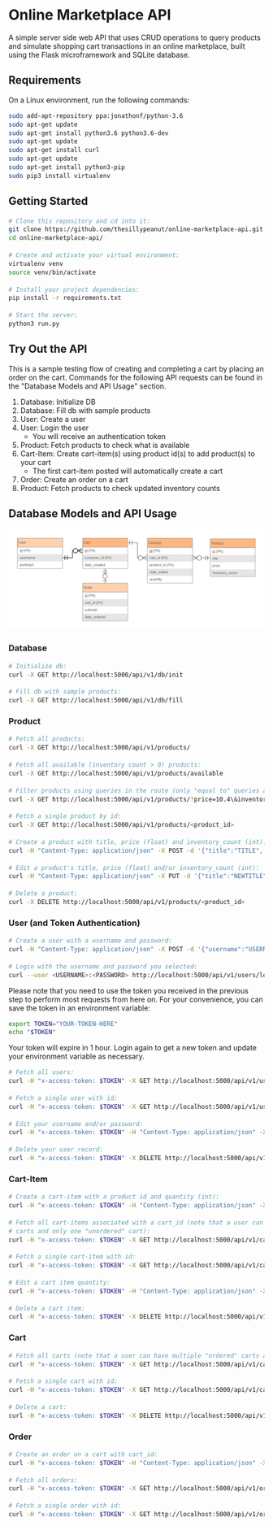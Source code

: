 # Online Marketplace API

A simple server side web API that uses CRUD operations to query products and simulate shopping cart transactions in an online marketplace, built using the Flask microframework and SQLite database. 

## Requirements

On a Linux environment, run the following commands:
```bash
sudo add-apt-repository ppa:jonathonf/python-3.6
sudo apt-get update
sudo apt-get install python3.6 python3.6-dev
sudo apt-get update
sudo apt-get install curl
sudo apt-get update
sudo apt-get install python3-pip
sudo pip3 install virtualenv
```

## Getting Started

```bash
# Clone this repository and cd into it:
git clone https://github.com/thesillypeanut/online-marketplace-api.git
cd online-marketplace-api/

# Create and activate your virtual environment:
virtualenv venv
source venv/bin/activate

# Install your project dependencies:
pip install -r requirements.txt

# Start the server:
python3 run.py
```

## Try Out the API

This is a sample testing flow of creating and completing a cart by placing an order on the cart. Commands for the 
following API requests can be found in the "Database Models and API Usage" section.

1. Database: Initialize DB
2. Database: Fill db with sample products
3. User: Create a user
4. User: Login the user
   * You will receive an authentication token
5. Product: Fetch products to check what is available
6. Cart-Item: Create cart-item(s) using product id(s) to add product(s) to your cart
   * The first cart-item posted will automatically create a cart
7. Order: Create an order on a cart
8. Product: Fetch products to check updated inventory counts 


## Database Models and API Usage

<img src="/database_design.png">

### Database
```bash
# Initialize db:
curl -X GET http://localhost:5000/api/v1/db/init

# Fill db with sample products:
curl -X GET http://localhost:5000/api/v1/db/fill
```

### Product
```bash
# Fetch all products:
curl -X GET http://localhost:5000/api/v1/products/

# Fetch all available (inventory count > 0) products:
curl -X GET http://localhost:5000/api/v1/products/available

# Filter products using queries in the route (only "equal to" queries are supported):
curl -X GET http://localhost:5000/api/v1/products/?price=10.4\&inventory_count=300

# Fetch a single product by id:
curl -X GET http://localhost:5000/api/v1/products/<product_id>

# Create a product with title, price (float) and inventory_count (int):
curl -H "Content-Type: application/json" -X POST -d '{"title":"TITLE", "price":<float_price>, "inventory_count":<inven_int>}' http://localhost:5000/api/v1/products/

# Edit a product's title, price (float) and/or inventory_count (int):
curl -H "Content-Type: application/json" -X PUT -d '{"title":"NEWTITLE", "price":<new_float_price>, "inventory_count":<new_inven_int>}' http://localhost:5000/api/v1/products/<product_id>

# Delete a product:
curl -X DELETE http://localhost:5000/api/v1/products/<product_id>
```

### User (and Token Authentication)
```bash
# Create a user with a username and password:
curl -H "Content-Type: application/json" -X POST -d '{"username":"USERNAME", "password":"PASSWORD"}' http://localhost:5000/api/v1/users/

# Login with the username and password you selected:
curl --user <USERNAME>:<PASSWORD> http://localhost:5000/api/v1/users/login
```

Please note that you need to use the token you received in the previous step to perform most requests from here on.
For your convenience, you can save the token in an environment variable:
```bash
export TOKEN="YOUR-TOKEN-HERE"
echo "$TOKEN"
```
Your token will expire in 1 hour. Login again to get a new token and update your environment variable as necessary.

```bash
# Fetch all users:
curl -H "x-access-token: $TOKEN" -X GET http://localhost:5000/api/v1/users/

# Fetch a single user with id:
curl -H "x-access-token: $TOKEN" -X GET http://localhost:5000/api/v1/users/<user_id>

# Edit your username and/or password:
curl -H "x-access-token: $TOKEN" -H "Content-Type: application/json" -X PUT -d '{"username":"NEWUSERNAME", "password":"NEWPASSWORD"}' http://localhost:5000/api/v1/users/<user_id>

# Delete your user record:
curl -H "x-access-token: $TOKEN" -X DELETE http://localhost:5000/api/v1/users/<user_id>
```

### Cart-Item
```bash
# Create a cart-item with a product id and quantity (int):
curl -H "x-access-token: $TOKEN" -H "Content-Type: application/json" -X POST -d '{"product_id":"PRODUCTID", "quantity":<quantity_int>}' http://localhost:5000/api/v1/cart-items/

# Fetch all cart-items associated with a cart_id (note that a user can have multiple "ordered" 
# carts and only one "unordered" cart):
curl -H "x-access-token: $TOKEN" -X GET http://localhost:5000/api/v1/cart-items/?cart_id=<cart_id>

# Fetch a single cart-item with id:
curl -H "x-access-token: $TOKEN" -X GET http://localhost:5000/api/v1/cart-items/<cart-item-id>

# Edit a cart item quantity:
curl -H "x-access-token: $TOKEN" -H "Content-Type: application/json" -X PUT -d '{"quantity":<new_quantity_int>}' http://localhost:5000/api/v1/cart-items/<cart-item-id>

# Delete a cart item:
curl -H "x-access-token: $TOKEN" -X DELETE http://localhost:5000/api/v1/cart-items/<cart_item_id>
```

### Cart
```bash
# Fetch all carts (note that a user can have multiple "ordered" carts and only one "unordered" cart):
curl -H "x-access-token: $TOKEN" -X GET http://localhost:5000/api/v1/carts/

# Fetch a single cart with id:
curl -H "x-access-token: $TOKEN" -X GET http://localhost:5000/api/v1/carts/<cart_id>

# Delete a cart:
curl -H "x-access-token: $TOKEN" -X DELETE http://localhost:5000/api/v1/carts/<cart_id>
```

### Order
```bash
# Create an order on a cart with cart_id:
curl -H "x-access-token: $TOKEN" -H "Content-Type: application/json" -X POST -d '{"cart_id":"CARTID"}' http://localhost:5000/api/v1/orders/

# Fetch all orders:
curl -H "x-access-token: $TOKEN" -X GET http://localhost:5000/api/v1/orders/

# Fetch a single order with id:
curl -H "x-access-token: $TOKEN" -X GET http://localhost:5000/api/v1/orders/<order_id>
```
